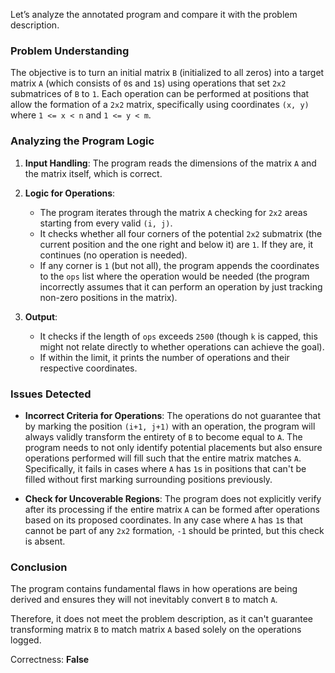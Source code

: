 Let’s analyze the annotated program and compare it with the problem description.

### Problem Understanding
The objective is to turn an initial matrix `B` (initialized to all zeros) into a target matrix `A` (which consists of `0`s and `1`s) using operations that set `2x2` submatrices of `B` to `1`. Each operation can be performed at positions that allow the formation of a `2x2` matrix, specifically using coordinates `(x, y)` where `1 <= x < n` and `1 <= y < m`.

### Analyzing the Program Logic
1. **Input Handling**: The program reads the dimensions of the matrix `A` and the matrix itself, which is correct.
  
2. **Logic for Operations**:
   - The program iterates through the matrix `A` checking for `2x2` areas starting from every valid `(i, j)`.
   - It checks whether all four corners of the potential `2x2` submatrix (the current position and the one right and below it) are `1`. If they are, it continues (no operation is needed).
   - If any corner is `1` (but not all), the program appends the coordinates to the `ops` list where the operation would be needed (the program incorrectly assumes that it can perform an operation by just tracking non-zero positions in the matrix).

3. **Output**:
   - It checks if the length of `ops` exceeds `2500` (though `k` is capped, this might not relate directly to whether operations can achieve the goal).
   - If within the limit, it prints the number of operations and their respective coordinates.

### Issues Detected
- **Incorrect Criteria for Operations**: The operations do not guarantee that by marking the position `(i+1, j+1)` with an operation, the program will always validly transform the entirety of `B` to become equal to `A`. The program needs to not only identify potential placements but also ensure operations performed will fill such that the entire matrix matches `A`. Specifically, it fails in cases where `A` has `1`s in positions that can't be filled without first marking surrounding positions previously.
  
- **Check for Uncoverable Regions**: The program does not explicitly verify after its processing if the entire matrix `A` can be formed after operations based on its proposed coordinates. In any case where `A` has `1`s that cannot be part of any `2x2` formation, `-1` should be printed, but this check is absent.

### Conclusion
The program contains fundamental flaws in how operations are being derived and ensures they will not inevitably convert `B` to match `A`. 

Therefore, it does not meet the problem description, as it can't guarantee transforming matrix `B` to match matrix `A` based solely on the operations logged.

Correctness: **False**